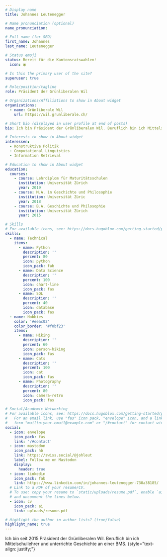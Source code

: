 ```yaml
---
# Display name
title: Johannes Leutenegger

# Name pronunciation (optional)
name_pronunciation: 

# Full name (for SEO)
first_name: Johannes
last_name: Leutenegger

# Status emoji
status: Bereit für die Kantonsratswahlen!
  icon: 🍀

# Is this the primary user of the site?
superuser: true

# Role/position/tagline
role: Präsident der Grünliberalen Wil

# Organizations/Affiliations to show in About widget
organizations:
  - name: Grünliberale Wil
    url: https://wil.grunliberale.ch/

# Short bio (displayed in user profile at end of posts)
bio: Ich bin Präsident der Grünliberalen Wil. Beruflich bin ich Mittelschullehrer.

# Interests to show in About widget
interessen:
  - Konstruktive Politik
  - Computational Linguistics
  - Information Retrieval

# Education to show in About widget
education:
  courses:
    - course: Lehrdiplom für Maturitätsschulen
      institution: Universität Zürich
      year: 2019
    - course: M.A. in Geschichte und Philosophie
      institution: Universität Züric
      year: 2018
    - course: B.A. Geschichte und Philosophie
      institution: Universität Zürich
      year: 2015

# Skills
# For available icons, see: https://docs.hugoblox.com/getting-started/page-builder/#icons
skills:
  - name: Technical
    items:
      - name: Python
        description: ''
        percent: 80
        icon: python
        icon_pack: fab
      - name: Data Science
        description: ''
        percent: 100
        icon: chart-line
        icon_pack: fas
      - name: SQL
        description: ''
        percent: 40
        icon: database
        icon_pack: fas
  - name: Hobbies
    color: '#eeac02'
    color_border: '#f0bf23'
    items:
      - name: Hiking
        description: ''
        percent: 60
        icon: person-hiking
        icon_pack: fas
      - name: Cats
        description: ''
        percent: 100
        icon: cat
        icon_pack: fas
      - name: Photography
        description: ''
        percent: 80
        icon: camera-retro
        icon_pack: fas

# Social/Academic Networking
# For available icons, see: https://docs.hugoblox.com/getting-started/page-builder/#icons
#   For an email link, use "fas" icon pack, "envelope" icon, and a link in the
#   form "mailto:your-email@example.com" or "/#contact" for contact widget.
social:
  - icon: envelope
    icon_pack: fas
    link: '/#contact'
  - icon: mastodon
    icon_pack: hb
    link: https://swiss.social/@johleut
    label: Follow me on Mastodon
    display:
      header: true
  - icon: linkedin
    icon_pack: fab
    link: https://www.linkedin.com/in/johannes-leutenegger-730a38185/
  # Link to a PDF of your resume/CV.
  # To use: copy your resume to `static/uploads/resume.pdf`, enable `ai` icons in `params.yaml`,
  # and uncomment the lines below.
  - icon: cv
    icon_pack: ai
    link: uploads/resume.pdf

# Highlight the author in author lists? (true/false)
highlight_name: true
---
```


Ich bin seit 2015 Präsident der Grünliberalen Wil. Beruflich bin ich Mittelschullehrer und unterrichte Geschichte an einer BMS. 
{style="text-align: justify;"}

